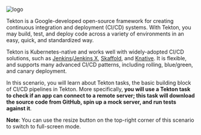 ![logo](https://github.com/michaelawyu/tekton-examples/blob/master/getting-started/images/logo.png?raw=true)

Tekton is a Google-developed open-source framework for creating continuous
integration and deployment (CI/CD) systems. With Tekton, you may build,
test, and deploy code across a variety of environments in an easy,
quick, and standardized way.

Tekton is Kubernetes-native and works well with widely-adopted CI/CD solutions,
such as [Jenkins](https://jenkins.io/)/[Jenkins X](https://jenkins-x.io/),
[Skaffold](https://skaffold.dev/), and [Knative](https://knative.dev/).
It is flexible, and supports many advanced CI/CD patterns, including
rolling, blue/green, and canary deployment.

In this scenario, you will learn about Tekton tasks, the basic building block
of CI/CD pipelines in Tekton. More specifically, **you will use a Tekton task
to check if an app can connect to a remote server; this task will download
the source code from GitHub, spin up a mock server, and run tests against it**.

**Note**: You can use the resize button on the top-right corner of this
scenario to switch to full-screen mode.